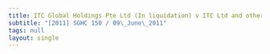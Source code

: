 ```yaml
---
title: ITC Global Holdings Pte Ltd (In liquidation) v ITC Ltd and others
subtitle: "[2011] SGHC 150 / 09\_June\_2011"
tags: null
layout: single
---
```


